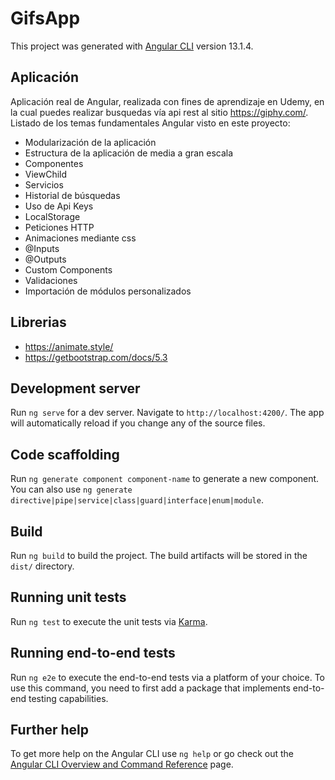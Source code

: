 # GifsApp

This project was generated with [Angular CLI](https://github.com/angular/angular-cli) version 13.1.4.

## Aplicación

Aplicación real de Angular, realizada con fines de aprendizaje en Udemy, en la  cual puedes realizar busquedas vía api rest al sitio https://giphy.com/. 
Listado de los temas fundamentales Angular visto en este proyecto:

* Modularización de la aplicación
* Estructura de la aplicación de media a gran escala
* Componentes
* ViewChild
* Servicios
* Historial de búsquedas
* Uso de Api Keys
* LocalStorage
* Peticiones HTTP
* Animaciones mediante css
* @Inputs
* @Outputs
* Custom Components
* Validaciones
* Importación de módulos personalizados

## Librerias

* https://animate.style/
* https://getbootstrap.com/docs/5.3

## Development server

Run `ng serve` for a dev server. Navigate to `http://localhost:4200/`. The app will automatically reload if you change any of the source files.

## Code scaffolding

Run `ng generate component component-name` to generate a new component. You can also use `ng generate directive|pipe|service|class|guard|interface|enum|module`.

## Build

Run `ng build` to build the project. The build artifacts will be stored in the `dist/` directory.

## Running unit tests

Run `ng test` to execute the unit tests via [Karma](https://karma-runner.github.io).

## Running end-to-end tests

Run `ng e2e` to execute the end-to-end tests via a platform of your choice. To use this command, you need to first add a package that implements end-to-end testing capabilities.

## Further help

To get more help on the Angular CLI use `ng help` or go check out the [Angular CLI Overview and Command Reference](https://angular.io/cli) page.
